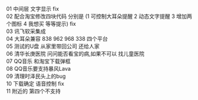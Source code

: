 
01 中间层 文字显示 fix<br>
02 配合淘宝修改四块代码 分别是 (1 可控制大耳朵提醒 2 动态文字提醒 3 增加两个图标 4 我想买 等等提示) fix<br>
03 讯飞软采集成 <br>
04 大耳朵兼容 838 962 968 338 四个平台 <br>
05 测试的U盘 从家里带回公司 还给人家 <br>
06 清华长庚医院 问问能否看宝的病,如果不可以 找儿童医院 <br>
07 QQ音乐 和淘宝下载弹框 <br>
08 QQ音乐要支持暴风Lava <br>
09 清理时泽民头上的bug <br>
10 下载确定 语音控制 fix<br>
11 附近的 第四个不支持 <br>




